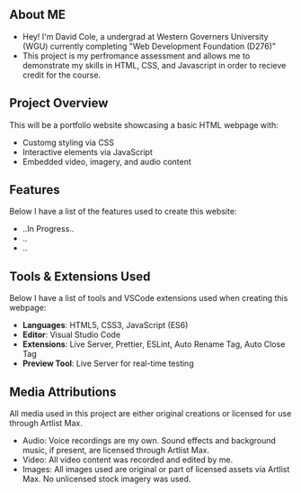 ## About ME
- Hey! I'm David Cole, a undergrad at Western Governers University (WGU) currently completing "Web Development Foundation (D276)" 
- This project is my perfromance assessment and allows me to demonstrate my skills in HTML, CSS, and Javascript in order to recieve credit for the course.

## Project Overview
This will be a portfolio website showcasing a basic HTML webpage with:
- Customg styling via CSS
- Interactive elements via JavaScript
- Embedded video, imagery, and audio content

## Features
Below I have a list of the features used to create this website:
- ..In Progress.. 
- ..
- ..

## Tools & Extensions Used
Below I have a list of tools and VSCode extensions used when creating this webpage:
- **Languages**: HTML5, CSS3, JavaScript (ES6)
- **Editor**: Visual Studio Code
- **Extensions**: Live Server, Prettier, ESLint, Auto Rename Tag, Auto Close Tag
- **Preview Tool**: Live Server for real-time testing

## Media Attributions
All media used in this project are either original creations or licensed for use through Artlist Max.
- Audio: Voice recordings are my own. Sound effects and background music, if present, are licensed through Artlist Max.
- Video: All video content was recorded and edited by me.
- Images: All images used are original or part of licensed assets via Artlist Max. No unlicensed stock imagery was used.